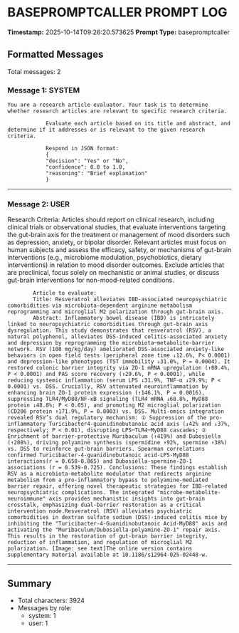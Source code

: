 # BASEPROMPTCALLER PROMPT LOG
**Timestamp:** 2025-10-14T09:26:20.573625
**Prompt Type:** basepromptcaller

## Formatted Messages
Total messages: 2

### Message 1: SYSTEM

```
You are a research article evaluator. Your task is to determine whether research articles are relevant to specific research criteria.

            Evaluate each article based on its title and abstract, and determine if it addresses or is relevant to the given research criteria.

            Respond in JSON format:
            {
            "decision": "Yes" or "No",
            "confidence": 0.0 to 1.0,
            "reasoning": "Brief explanation"
            }
```

---

### Message 2: USER

Research Criteria: Articles should report on clinical research, including clinical trials or observational studies, that evaluate interventions targeting the gut-brain axis for the treatment or management of mood disorders such as depression, anxiety, or bipolar disorder. Relevant articles must focus on human subjects and assess the efficacy, safety, or mechanisms of gut-brain interventions (e.g., microbiome modulation, psychobiotics, dietary interventions) in relation to mood disorder outcomes. Exclude articles that are preclinical, focus solely on mechanistic or animal studies, or discuss gut-brain interventions for non-mood-related conditions.

            Article to evaluate:
            Title: Resveratrol alleviates IBD-associated neuropsychiatric comorbidities via microbiota-dependent arginine metabolism reprogramming and microglial M2 polarization through gut-brain axis.
            Abstract: Inflammatory bowel disease (IBD) is intricately linked to neuropsychiatric comorbidities through gut-brain axis dysregulation. This study demonstrates that resveratrol (RSV), a natural polyphenol, alleviates DSS-induced colitis-associated anxiety and depression by reprogramming the microbiota─metabolite-barrier network. RSV (100 mg/kg/day) ameliorated DSS-associated anxiety-like behaviors in open field tests (peripheral zone time ↓12.6%, P< 0.0001) and depression-like phenotypes (TST immobility ↓31.0%, P = 0.0004). It restored colonic barrier integrity via ZO-1 mRNA upregulation (↑80.4%, P < 0.0001) and PAS score recovery (↑29.6%, P < 0.0001), while reducing systemic inflammation (serum LPS ↓31.9%, TNF-α ↓29.9%; P < 0.0001) vs. DSS. Crucially, RSV attenuated neuroinflammation by enhancing brain ZO-1 protein expression (↑146.1%, P = 0.0016), suppressing TLR4/MyD88/NF-κB signaling (TLR4 mRNA ↓68.8%, MyD88 protein ↓48.8%; P < 0.05), and promoting M2 microglial polarization (CD206 protein ↑171.9%, P = 0.0003) vs. DSS. Multi-omics integration revealed RSV’s dual regulatory mechanism: ① Suppression of the pro-inflammatory Turicibacter4-guanidinobutanoic acid axis (↓42% and ↓37%, respectively; P < 0.01), disrupting LPS─TLR4─MyD88 cascades; ② Enrichment of barrier-protective Muribaculum (↑419%) and Dubosiella (↑208%), driving polyamine synthesis (spermidine ↑92%, spermine ↑38%) vs. DSS to reinforce gut-brain barriers. Spearman correlations confirmed Turicibacter-4-guanidinobutanoic acid-LPS-MyD88 interactions(r = 0.658-0.865) and Dubosiella-spermine-ZO-1 associations (r = 0.539-0.725). Conclusions: These findings establish RSV as a microbiota-metabolite modulator that redirects arginine metabolism from a pro-inflammatory bypass to polyamine-mediated barrier repair, offering novel therapeutic strategies for IBD-related neuropsychiatric complications. The integrated "microbe-metabolite-neuroimmune" axis provides mechanistic insights into gut-brain crosstalk, emphasizing dual-barrier restoration as a critical intervention node.Resveratrol (RSV) alleviates psychiatric comorbidities in dextran sulfate sodium (DSS)-induced colitis mice by inhibiting the "Turicibacter-4-Guanidinobutanoic Acid-MyD88" axis and activating the "Muribaculum/Dubosiella-polyamine-ZO-1" repair axis. This results in the restoration of gut-brain barrier integrity, reduction of inflammation, and regulation of microglial M2 polarization. [Image: see text]The online version contains supplementary material available at 10.1186/s12964-025-02448-w.

---

## Summary
- Total characters: 3924
- Messages by role:
  - system: 1
  - user: 1
